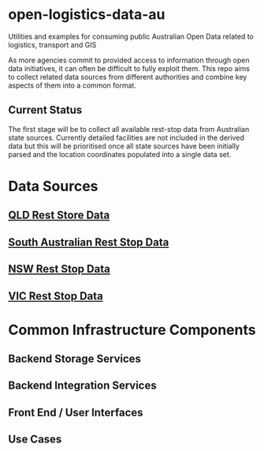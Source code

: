 # open-logistics-data-au
Utilities and examples for consuming public Australian Open Data related to logistics, transport and GIS

As more agencies commit to provided access to information through open data initiatives, it can often be
difficult to fully exploit them. This repo aims to collect related data sources from different authorities 
and combine key aspects of them into a common format.


## Current Status

The first stage will be to collect all available rest-stop data from Australian state sources. Currently detailed facilities are not included in the derived data but this will be prioritised once all state sources have been initially parsed and the location coordinates populated into a single data set.

# Data Sources

## [QLD Rest Store Data](source/data-qld/rest-stops/)

## [South Australian Rest Stop Data](sources/data-sa/rest-stops/)

## [NSW Rest Stop Data](sources/data-nsw/rest-stops/)

## [VIC Rest Stop Data](sources/data-vic/rest-stops/)

# Common Infrastructure Components

## Backend Storage Services

## Backend Integration Services

## Front End / User Interfaces

## Use Cases



